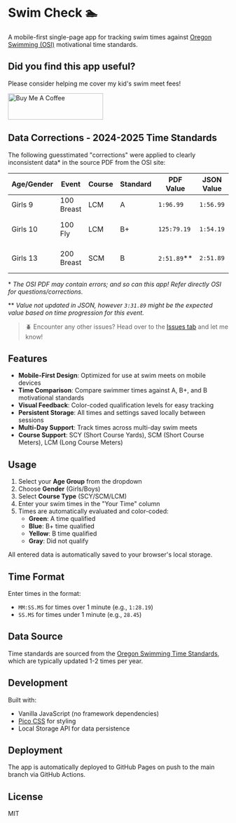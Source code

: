 # Swim Check 🏊

A mobile-first single-page app for tracking swim times against [Oregon Swimming (OSI)](https://www.oregonswimming.org) motivational time standards.

## Did you find this app useful?

Please consider helping me cover my kid's swim meet fees!

<a href="https://www.buymeacoffee.com/ironprogrammer" target="_blank"><img src="https://cdn.buymeacoffee.com/buttons/v2/default-yellow.png" alt="Buy Me A Coffee" style="height: 60px !important;width: 217px !important;" ></a>

## Data Corrections - 2024-2025 Time Standards

The following guesstimated "corrections" were applied to clearly inconsistent data\* in the source PDF from the OSI site:

| Age/Gender | Event | Course | Standard | PDF Value | JSON Value | Status | Reason |
|------------|-------|--------|----------|-----------|------------|--------|--------|
| Girls 9 | 100 Breast | LCM | A | `1:96.99` | `1:56.99` | ✅ Corrected | Invalid format |
| Girls 10 | 100 Fly | LCM | B+ | `125:79.19` | `1:54.19` | ✅ Corrected | Possible OCR error |
| Girls 13 | 200 Breast | SCM | B | `2:51.89`** | `2:51.89` | ⚠️ Error | B faster than A/B+ |

\* *The OSI PDF may contain errors; and so can this app! Refer directly OSI for questions/corrections.*

\** *Value not updated in JSON, however `3:31.89` might be the expected value based on time progression for this event.*

> 🪲 Encounter any other issues? Head over to the [Issues tab](https://github.com/ironprogrammer/swimcheck/issues) and let me know!

## Features

- **Mobile-First Design**: Optimized for use at swim meets on mobile devices
- **Time Comparison**: Compare swimmer times against A, B+, and B motivational standards
- **Visual Feedback**: Color-coded qualification levels for easy tracking
- **Persistent Storage**: All times and settings saved locally between sessions
- **Multi-Day Support**: Track times across multi-day swim meets
- **Course Support**: SCY (Short Course Yards), SCM (Short Course Meters), LCM (Long Course Meters)

## Usage

1. Select your **Age Group** from the dropdown
2. Choose **Gender** (Girls/Boys)
3. Select **Course Type** (SCY/SCM/LCM)
4. Enter your swim times in the "Your Time" column
5. Times are automatically evaluated and color-coded:
   - **Green**: A time qualified
   - **Blue**: B+ time qualified
   - **Yellow**: B time qualified
   - **Gray**: Did not qualify

All entered data is automatically saved to your browser's local storage.

## Time Format

Enter times in the format:
- `MM:SS.MS` for times over 1 minute (e.g., `1:28.19`)
- `SS.MS` for times under 1 minute (e.g., `28.45`)

## Data Source

Time standards are sourced from the [Oregon Swimming Time Standards](https://www.oregonswimming.org/page/competition/time-standards), which are typically updated 1-2 times per year.

## Development

Built with:
- Vanilla JavaScript (no framework dependencies)
- [Pico CSS](https://picocss.com/) for styling
- Local Storage API for data persistence

## Deployment

The app is automatically deployed to GitHub Pages on push to the main branch via GitHub Actions.

## License

MIT
